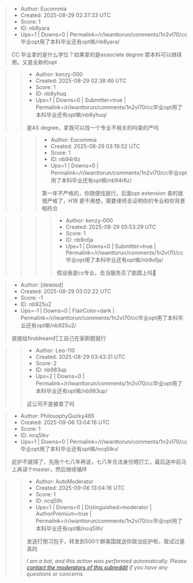> - Author: Eucommia
> - Created: 2025-08-29 02:37:33 UTC
> - Score: 1
> - ID: nb8yara
> - Ups=1 | Downs=0 | Permalink=/r/iwanttorun/comments/1n2vl70/cc毕业opt用了本科毕业还有opt嘛/nb8yara/
>
> CC 毕业拿的是什么学位？如果拿的是associate degree 那本科可以继续用。又是全新的opt

>> - Author: kenzy-000
>> - Created: 2025-08-29 02:38:46 UTC
>> - Score: 1
>> - ID: nb8yhuq
>> - Ups=1 | Downs=0 | Submitter=true | Permalink=/r/iwanttorun/comments/1n2vl70/cc毕业opt用了本科毕业还有opt嘛/nb8yhuq/
>>
>> 是AS degree，拿我可以找一个专业不相关的吗查的严吗

>>> - Author: Eucommia
>>> - Created: 2025-08-29 03:19:52 UTC
>>> - Score: 1
>>> - ID: nb94r6z
>>> - Ups=1 | Downs=0 | Permalink=/r/iwanttorun/comments/1n2vl70/cc毕业opt用了本科毕业还有opt嘛/nb94r6z/
>>>
>>> 第一年不严格的，你随便找就行，后面opt extension 查的就很严格了，H1B 更不用想，需要律师去证明你的专业和你背景相符合

>>>> - Author: kenzy-000
>>>> - Created: 2025-08-29 05:53:29 UTC
>>>> - Score: 1
>>>> - ID: nb9ofja
>>>> - Ups=1 | Downs=0 | Submitter=true | Permalink=/r/iwanttorun/comments/1n2vl70/cc毕业opt用了本科毕业还有opt嘛/nb9ofja/
>>>>
>>>> 假设我是cs专业，去当服务员了能圆上吗🫠

> - Author: [deleted]
> - Created: 2025-08-29 03:02:22 UTC
> - Score: -1
> - ID: nb925u2
> - Ups=-1 | Downs=0 | FlairColor=dark | Permalink=/r/iwanttorun/comments/1n2vl70/cc毕业opt用了本科毕业还有opt嘛/nb925u2/
>
> 直接给finddream打工自己在家刷题就行

>> - Author: Leo-110
>> - Created: 2025-08-29 03:43:31 UTC
>> - Score: 2
>> - ID: nb983up
>> - Ups=2 | Downs=0 | Permalink=/r/iwanttorun/comments/1n2vl70/cc毕业opt用了本科毕业还有opt嘛/nb983up/
>>
>> 这公司不是被查了吗

> - Author: PhilosophyQuirky465
> - Created: 2025-09-06 13:04:16 UTC
> - Score: 1
> - ID: ncq5lkv
> - Ups=1 | Downs=0 | Permalink=/r/iwanttorun/comments/1n2vl70/cc毕业opt用了本科毕业还有opt嘛/ncq5lkv/
>
> 庇护不就得了，先拖个七八年再说，七八年合法身份嗯打工，最后送中前马上再读个master，然后继续循环

>> - Author: AutoModerator
>> - Created: 2025-09-06 13:04:16 UTC
>> - Score: 1
>> - ID: ncq5llh
>> - Ups=1 | Downs=0 | Distinguished=moderator | AuthorPremium=true | Permalink=/r/iwanttorun/comments/1n2vl70/cc毕业opt用了本科毕业还有opt嘛/ncq5llh/
>>
>> 发送打倒习包子，转发到500个群美国就送你政治庇护啦，我试过是真的
>> 
>> *I am a bot, and this action was performed automatically. Please [contact the moderators of this subreddit](/message/compose/?to=/r/iwanttorun) if you have any questions or concerns.*

